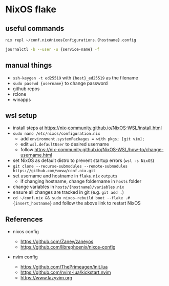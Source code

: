 # NixOS flake

## useful commands

```sh
nix repl ~/conf.nix#nixosConfigurations.{hostname}.config
```
```sh
journalctl -b --user -u {service-name} -f
```

## manual things

- `ssh-keygen -t ed25519` with `{host}_ed25519` as the filename
- `sudo passwd {username}` to change password
- github repos
- rclone
- winapps

## wsl setup

- install steps at <https://nix-community.github.io/NixOS-WSL/install.html>
- `sudo nano /etc/nixos/configuration.nix`
  - add `environment.systemPackages = with pkgs; [git vim];`
  - edit `wsl.defaultUser` to desired username
  - follow <https://nix-community.github.io/NixOS-WSL/how-to/change-username.html>
- set NixOS as default distro to prevent startup errors (`wsl -s NixOS`)
- `git clone --recurse-submodules --remote-submodules https://github.com/wovw/conf.nix.git`
- set username and hostname in `flake.nix` `outputs`
  - if changing hostname, change foldername in `hosts` folder
- change variables in `hosts/{hostname}/variables.nix`
- ensure all changes are tracked in git (e.g. `git add .`)
- `cd ~/conf.nix && sudo nixos-rebuild boot --flake .#{insert_hostname}` and follow the above link to restart NixOS

## References

- nixos config
  - <https://github.com/Zaney/zaneyos>
  - <https://github.com/librephoenix/nixos-config>

- nvim config
  - <https://github.com/ThePrimeagen/init.lua>
  - <https://github.com/nvim-lua/kickstart.nvim>
  - <https://www.lazyvim.org>
